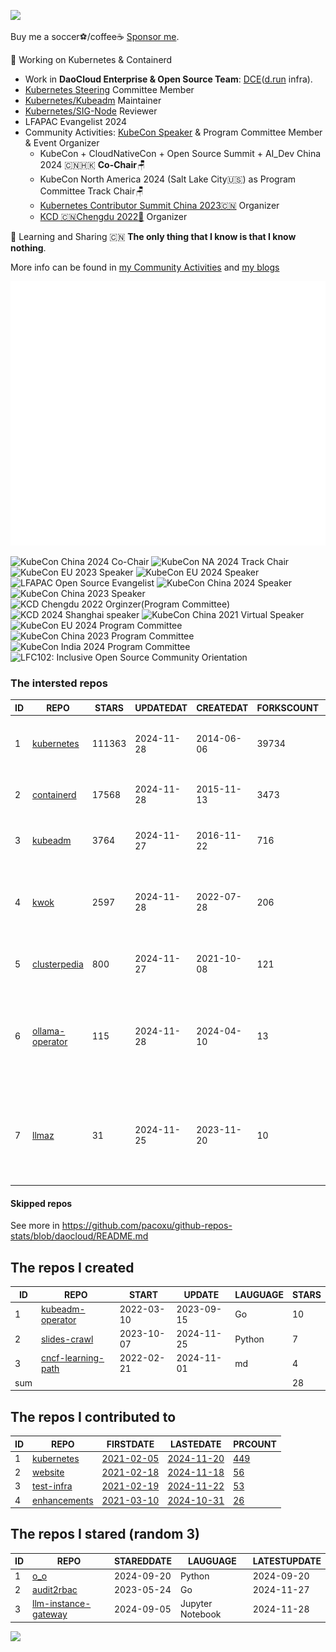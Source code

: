 ![](https://komarev.com/ghpvc/?username=pacoxu)

Buy me a soccer⚽️/coffee☕ [Sponsor me](https://github.com/sponsors/pacoxu/button).
  
 🔭 Working on Kubernetes & Containerd
- Work in **DaoCloud Enterprise & Open Source Team**: [DCE](https://www.daocloud.io/products/index.html)([d.run](https://d.run/) infra).
- [Kubernetes Steering](https://github.com/kubernetes/steering) Committee Member
- [Kubernetes/Kubeadm](https://github.com/kubernetes/kubeadm/) Maintainer
- [Kubernetes/SIG-Node](https://github.com/kubernetes/community/blob/master/sig-node/README.md) Reviewer
- LFAPAC Evangelist 2024
- Community Activities: [KubeCon Speaker](https://www.youtube.com/playlist?list=PLROmsd5kH8pBiN0Km1EepbzKoDiM5S6Ok) & Program Committee Member & Event Organizer
  - KubeCon + CloudNativeCon + Open Source Summit + AI_Dev China 2024 🇨🇳🇭🇰 **Co-Chair**🪑
  - KubeCon North America 2024 (Salt Lake City🇺🇸) as Program Committee Track Chair🪑
  - [Kubernetes Contributor Summit China 2023🇨🇳](https://www.kubernetes.dev/events/2023/kcscn/) Organizer
  - [KCD 🇨🇳Chengdu 2022🐼](https://community.cncf.io/kcd-chengdu/) Organizer

 🌱 Learning and Sharing
 🇨🇳 **The only thing that I know is that I know nothing**. 

More info can be found in [my Community Activities](https://github.com/pacoxu/pacoxu/blob/master/CommunityActivities.md) and [my blogs](https://github.com/pacoxu/pacoxu/blob/master/blog-list.md)

![Metrics](https://github.com/pacoxu/pacoxu/blob/master/github-metrics.svg)

<img alt="KubeCon China 2024 Co-Chair" src="https://github.com/user-attachments/assets/ec1dfcfd-f0a8-4a9a-b50d-014f094bf20d" width="150">
<img alt="KubeCon NA 2024 Track Chair" src="https://github.com/user-attachments/assets/353295cf-b247-48f9-a983-a389cb84671e" width="150">
<img alt="KubeCon EU 2023 Speaker" src="https://github.com/pacoxu/pacoxu/assets/2010320/cc81330f-29bf-4f63-a4c2-028cd2d0e787" width="150">
<img alt="KubeCon EU 2024 Speaker" src="https://github.com/pacoxu/pacoxu/assets/2010320/fa2d7ee7-c136-4a36-bab1-3b22ac1a6009" width="150">
<img alt="LFAPAC Open Source Evangelist" src="https://github.com/pacoxu/pacoxu/assets/2010320/dcaff1e1-44e2-4d01-8e75-d91d767bfb08" width="150">
<img alt="KubeCon China 2024 Speaker" src="https://github.com/user-attachments/assets/b67e1198-6ca7-4684-b87d-991f68957eee" width="80">
<img alt="KubeCon China 2023 Speaker" src="https://github.com/pacoxu/pacoxu/assets/2010320/1f105886-ed27-4e9f-9e3a-ac72faf75e1d" width="80">
<img alt="KCD Chengdu 2022 Orginzer(Program Committee)" src="https://github.com/pacoxu/pacoxu/assets/2010320/ec4a7785-216a-456c-ade7-67df2b517bb4" width="80">
<img alt="KCD 2024 Shanghai speaker" src="https://github.com/pacoxu/pacoxu/assets/2010320/dd491e98-23a0-40af-8cfe-37646334b93d" width="80">
<img alt="KubeCon China 2021 Virtual Speaker" src="https://github.com/pacoxu/pacoxu/assets/2010320/496e7308-d8c9-4f64-81ca-be25552b0916" width="80">
<img alt="KubeCon EU 2024 Program Committee" src="https://github.com/pacoxu/pacoxu/assets/2010320/a167e695-9e44-4e67-add1-599c8e5c05a8" width="80">
<img alt="KubeCon China 2023 Program Committee" src="https://github.com/pacoxu/pacoxu/assets/2010320/3aa41135-af51-4990-8227-e6f61f6c1700" width="80">
<img alt="KubeCon India 2024 Program Committee" src="https://github.com/user-attachments/assets/b4b996f8-367c-4b27-b5a1-c7549ccfedc8" width="80">
<img alt="LFC102: Inclusive Open Source Community Orientation" src="https://github.com/user-attachments/assets/6ad503ac-4dfd-445a-a12f-440c3ff4ed6c" width="80">
<!--
-->


<!--START_SECTION:github_repos-->
### The intersted repos
| ID |                               REPO                               | STARS  | UPDATEDAT  | CREATEDAT  | FORKSCOUNT |                                                DESCRIPTIONS                                                |
|----|------------------------------------------------------------------|--------|------------|------------|------------|------------------------------------------------------------------------------------------------------------|
|  1 | [kubernetes](https://github.com/kubernetes/kubernetes)           | 111363 | 2024-11-28 | 2014-06-06 |      39734 | Production-Grade Container Scheduling and Management                                                       |
|  2 | [containerd](https://github.com/containerd/containerd)           |  17568 | 2024-11-28 | 2015-11-13 |       3473 | An open and reliable container runtime                                                                     |
|  3 | [kubeadm](https://github.com/kubernetes/kubeadm)                 |   3764 | 2024-11-27 | 2016-11-22 |        716 | Aggregator for issues filed against kubeadm                                                                |
|  4 | [kwok](https://github.com/kubernetes-sigs/kwok)                  |   2597 | 2024-11-28 | 2022-07-28 |        206 | Kubernetes WithOut Kubelet -  Simulates thousands of Nodes and Clusters.                                   |
|  5 | [clusterpedia](https://github.com/clusterpedia-io/clusterpedia)  |    800 | 2024-11-27 | 2021-10-08 |        121 | The Encyclopedia of Kubernetes clusters                                                                    |
|  6 | [ollama-operator](https://github.com/nekomeowww/ollama-operator) |    115 | 2024-11-28 | 2024-04-10 |         13 | Yet another operator for running large language models on Kubernetes with ease. Powered by Ollama! 🐫      |
|  7 | [llmaz](https://github.com/InftyAI/llmaz)                        |     31 | 2024-11-25 | 2023-11-20 |         10 | ☸️ Easy, advanced inference platform for large language models on Kubernetes. 🌟 Star to support our work! |



#### Skipped repos
<!--END_SECTION:github_repos-->
See more in https://github.com/pacoxu/github-repos-stats/blob/daocloud/README.md


<!--START_SECTION:my_github-->
## The repos I created
| ID  |                                REPO                                |   START    |   UPDATE   | LAUGUAGE | STARS |
|-----|--------------------------------------------------------------------|------------|------------|----------|-------|
|   1 | [kubeadm-operator](https://github.com/pacoxu/kubeadm-operator)     | 2022-03-10 | 2023-09-15 | Go       |    10 |
|   2 | [slides-crawl](https://github.com/pacoxu/slides-crawl)             | 2023-10-07 | 2024-11-25 | Python   |     7 |
|   3 | [cncf-learning-path](https://github.com/pacoxu/cncf-learning-path) | 2022-02-21 | 2024-11-01 | md       |     4 |
| sum |                                                                    |            |            |          |    28 |

## The repos I contributed to
| ID |                            REPO                            |                             FIRSTDATE                              |                             LASTEDATE                              |                                     PRCOUNT                                      |
|----|------------------------------------------------------------|--------------------------------------------------------------------|--------------------------------------------------------------------|----------------------------------------------------------------------------------|
|  1 | [kubernetes](https://github.com/kubernetes/kubernetes)     | [2021-02-05](https://github.com/kubernetes/kubernetes/pull/98796)  | [2024-11-20](https://github.com/kubernetes/kubernetes/pull/128875) | [449](https://github.com/kubernetes/kubernetes/pulls?q=is%3Apr+author%3Apacoxu)  |
|  2 | [website](https://github.com/klts-io/website)              | [2021-02-18](https://github.com/kubernetes/website/pull/26607)     | [2024-11-18](https://github.com/klts-io/website/pull/72)           | [56](https://github.com/klts-io/website/pulls?q=is%3Apr+author%3Apacoxu)         |
|  3 | [test-infra](https://github.com/kubernetes/test-infra)     | [2021-02-19](https://github.com/kubernetes/test-infra/pull/20909)  | [2024-11-22](https://github.com/kubernetes/test-infra/pull/33831)  | [53](https://github.com/kubernetes/test-infra/pulls?q=is%3Apr+author%3Apacoxu)   |
|  4 | [enhancements](https://github.com/kubernetes/enhancements) | [2021-03-10](https://github.com/kubernetes/enhancements/pull/2563) | [2024-10-31](https://github.com/kubernetes/enhancements/pull/4938) | [26](https://github.com/kubernetes/enhancements/pulls?q=is%3Apr+author%3Apacoxu) |

## The repos I stared (random 3)
| ID |                                      REPO                                       | STAREDDATE |     LAUGUAGE     | LATESTUPDATE |
|----|---------------------------------------------------------------------------------|------------|------------------|--------------|
|  1 | [o_o](https://github.com/fengwang/o_o)                                          | 2024-09-20 | Python           | 2024-09-20   |
|  2 | [audit2rbac](https://github.com/liggitt/audit2rbac)                             | 2023-05-24 | Go               | 2024-11-27   |
|  3 | [llm-instance-gateway](https://github.com/kubernetes-sigs/llm-instance-gateway) | 2024-09-05 | Jupyter Notebook | 2024-11-28   |

<!--END_SECTION:my_github-->

<a href="https://pacoxu.wordpress.com/">
  <img align="left" src="https://github-readme-stats.vercel.app/api?username=pacoxu&show_icons=true" />
</a>


<!--  If a trivial fix such as a broken link, typo, or grammar mistake, review the entire document for other potential mistakes. Do not open multiple PRs for small fixes in the same document.
https://github.com/kubernetes/community/blob/master/contributors/guide/pull-requests.md#trivial-edits -->

